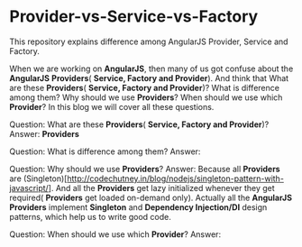 Provider-vs-Service-vs-Factory
==============================

This repository explains difference among AngularJS Provider, Service and Factory.

When we are working on **AngularJS**, then many of us got confuse about the **AngularJS** **Providers**( **Service, Factory and Provider**). And think that What are these **Providers**( **Service, Factory and Provider**)? What is difference among them? Why should we use **Providers**? When should we use which **Provider**? In this blog we will cover all these questions.

Question: What are these **Providers**( **Service, Factory and Provider**)?
Answer: **Providers**

Question: What is difference among them?
Answer: 

Question: Why should we use **Providers**? 
Answer: Because all **Providers** are (Singleton)[http://codechutney.in/blog/nodejs/singleton-pattern-with-javascript/]. And all the **Providers** get lazy initialized whenever they get required( **Providers** get loaded on-demand only). Actually all the **AngularJS Providers** implement **Singleton** and **Dependency Injection/DI** design patterns, which help us to write good code.

Question: When should we use which **Provider**?
Answer: 